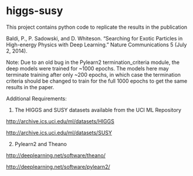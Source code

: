 higgs-susy
==========

This project contains python code to replicate the results in the publication 

Baldi, P., P. Sadowski, and D. Whiteson. “Searching for Exotic Particles in High-energy Physics with Deep Learning.” Nature Communications 5 (July 2, 2014).

Note: Due to an old bug in the Pylearn2 termination_criteria module, the deep models were trained for ~1000 epochs. The models here may terminate training after only ~200 epochs, in which case the termination criteria should be changed to train for the full 1000 epochs to get the same results in the paper. 

Additional Requirements:

1) The HIGGS and SUSY datasets available from the UCI ML Repository

http://archive.ics.uci.edu/ml/datasets/HIGGS

http://archive.ics.uci.edu/ml/datasets/SUSY

2) Pylearn2 and Theano

http://deeplearning.net/software/theano/

http://deeplearning.net/software/pylearn2/
